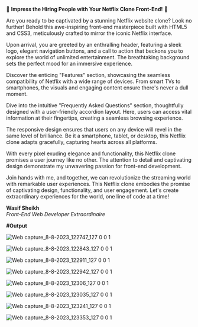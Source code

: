 🎉 **Impress the Hiring People with Your Netflix Clone Front-End!** 🎉

Are you ready to be captivated by a stunning Netflix website clone? Look no further! Behold this awe-inspiring front-end masterpiece built with HTML5 and CSS3, meticulously crafted to mirror the iconic Netflix interface.

Upon arrival, you are greeted by an enthralling header, featuring a sleek logo, elegant navigation buttons, and a call to action that beckons you to explore the world of unlimited entertainment. The breathtaking background sets the perfect mood for an immersive experience.

Discover the enticing "Features" section, showcasing the seamless compatibility of Netflix with a wide range of devices. From smart TVs to smartphones, the visuals and engaging content ensure there's never a dull moment.

Dive into the intuitive "Frequently Asked Questions" section, thoughtfully designed with a user-friendly accordion layout. Here, users can access vital information at their fingertips, creating a seamless browsing experience.

The responsive design ensures that users on any device will revel in the same level of brilliance. Be it a smartphone, tablet, or desktop, this Netflix clone adapts gracefully, capturing hearts across all platforms.

With every pixel exuding elegance and functionality, this Netflix clone promises a user journey like no other. The attention to detail and captivating design demonstrate my unwavering passion for front-end development.

Join hands with me, and together, we can revolutionize the streaming world with remarkable user experiences. This Netflix clone embodies the promise of captivating design, functionality, and user engagement. Let's create extraordinary experiences for the world, one line of code at a time!

**Wasif Sheikh**  
*Front-End Web Developer Extraordinaire*

**#Output**




![Web capture_8-8-2023_122747_127 0 0 1](https://github.com/Wasifsheikh01/netflix--clone/assets/102783831/e6d5d005-f71e-4a03-bc08-d6adb6836e04)


![Web capture_8-8-2023_122843_127 0 0 1](https://github.com/Wasifsheikh01/netflix--clone/assets/102783831/90535dd9-102f-47f3-98c6-db5e1d88235c)


![Web capture_8-8-2023_122911_127 0 0 1](https://github.com/Wasifsheikh01/netflix--clone/assets/102783831/d0f8df48-5f60-42ab-ab07-06549594e752)



![Web capture_8-8-2023_122942_127 0 0 1](https://github.com/Wasifsheikh01/netflix--clone/assets/102783831/ced6232e-05c2-4c78-aa08-724ef0c9108f)



![Web capture_8-8-2023_12306_127 0 0 1](https://github.com/Wasifsheikh01/netflix--clone/assets/102783831/656c9102-c157-47dd-b3c4-71f4a20a996f)



![Web capture_8-8-2023_123035_127 0 0 1](https://github.com/Wasifsheikh01/netflix--clone/assets/102783831/a42cf4c6-d274-434d-bdbb-8474e15403a7)



![Web capture_8-8-2023_123241_127 0 0 1](https://github.com/Wasifsheikh01/netflix--clone/assets/102783831/7218c809-ab9c-48c6-8b38-4f80ad310428)



![Web capture_8-8-2023_123353_127 0 0 1](https://github.com/Wasifsheikh01/netflix--clone/assets/102783831/e9f62265-ff22-4518-b012-16bdf976d81d)
